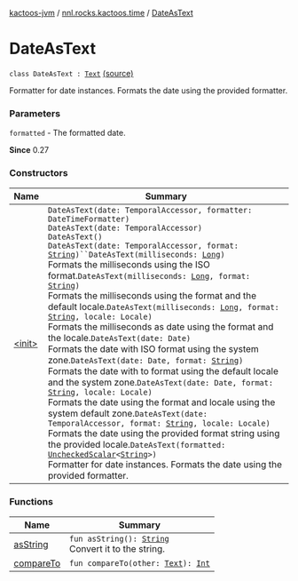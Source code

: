 [kactoos-jvm](../../index.md) / [nnl.rocks.kactoos.time](../index.md) / [DateAsText](.)

# DateAsText

`class DateAsText : `[`Text`](../../nnl.rocks.kactoos/-text/index.md) [(source)](https://github.com/neonailol/kactoos/blob/master/kactoos-jvm/src/main/kotlin/nnl/rocks/kactoos/time/DateAsText.kt#L22)

Formatter for date instances.
Formats the date using the provided formatter.

### Parameters

`formatted` - The formatted date.

**Since**
0.27

### Constructors

| Name | Summary |
|---|---|
| [&lt;init&gt;](-init-.md) | `DateAsText(date: TemporalAccessor, formatter: DateTimeFormatter)`<br>`DateAsText(date: TemporalAccessor)`<br>`DateAsText()`<br>`DateAsText(date: TemporalAccessor, format: `[`String`](https://kotlinlang.org/api/latest/jvm/stdlib/kotlin/-string/index.html)`)``DateAsText(milliseconds: `[`Long`](https://kotlinlang.org/api/latest/jvm/stdlib/kotlin/-long/index.html)`)`<br>Formats the milliseconds using the ISO format.`DateAsText(milliseconds: `[`Long`](https://kotlinlang.org/api/latest/jvm/stdlib/kotlin/-long/index.html)`, format: `[`String`](https://kotlinlang.org/api/latest/jvm/stdlib/kotlin/-string/index.html)`)`<br>Formats the milliseconds using the format and the default locale.`DateAsText(milliseconds: `[`Long`](https://kotlinlang.org/api/latest/jvm/stdlib/kotlin/-long/index.html)`, format: `[`String`](https://kotlinlang.org/api/latest/jvm/stdlib/kotlin/-string/index.html)`, locale: Locale)`<br>Formats the milliseconds as date using the format and the locale.`DateAsText(date: Date)`<br>Formats the date with ISO format using the system zone.`DateAsText(date: Date, format: `[`String`](https://kotlinlang.org/api/latest/jvm/stdlib/kotlin/-string/index.html)`)`<br>Formats the date with to format using the default locale and the system zone.`DateAsText(date: Date, format: `[`String`](https://kotlinlang.org/api/latest/jvm/stdlib/kotlin/-string/index.html)`, locale: Locale)`<br>Formats the date using the format and locale using the system default zone.`DateAsText(date: TemporalAccessor, format: `[`String`](https://kotlinlang.org/api/latest/jvm/stdlib/kotlin/-string/index.html)`, locale: Locale)`<br>Formats the date using the provided format string using the provided locale.`DateAsText(formatted: `[`UncheckedScalar`](../../nnl.rocks.kactoos.scalar/-unchecked-scalar/index.md)`<`[`String`](https://kotlinlang.org/api/latest/jvm/stdlib/kotlin/-string/index.html)`>)`<br>Formatter for date instances. Formats the date using the provided formatter. |

### Functions

| Name | Summary |
|---|---|
| [asString](as-string.md) | `fun asString(): `[`String`](https://kotlinlang.org/api/latest/jvm/stdlib/kotlin/-string/index.html)<br>Convert it to the string. |
| [compareTo](compare-to.md) | `fun compareTo(other: `[`Text`](../../nnl.rocks.kactoos/-text/index.md)`): `[`Int`](https://kotlinlang.org/api/latest/jvm/stdlib/kotlin/-int/index.html) |
